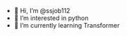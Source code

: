 - 👋 Hi, I’m @ssjob112
- 👀 I’m interested in python
- 🌱 I’m currently learning Transformer

<!---
ssjob112/ssjob112 is a ✨ special ✨ repository because its `README.md` (this file) appears on your GitHub profile.
You can click the Preview link to take a look at your changes.
--->
